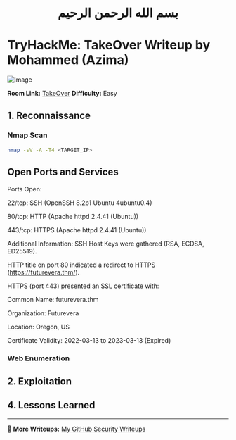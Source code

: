 <div align="center">
  
# بسم الله الرحمن الرحيم  

</div>

# TryHackMe: TakeOver Writeup by Mohammed (Azima)

![image](https://github.com/user-attachments/assets/a1f2a34b-24f3-4182-8478-379161a3e110)


**Room Link:** [TakeOver](https://tryhackme.com/room/takeover)
**Difficulty:** Easy  

## 1. Reconnaissance

### Nmap Scan
```bash
nmap -sV -A -T4 <TARGET_IP>
```
## Open Ports and Services
Ports Open:

22/tcp: SSH (OpenSSH 8.2p1 Ubuntu 4ubuntu0.4)

80/tcp: HTTP (Apache httpd 2.4.41 (Ubuntu))

443/tcp: HTTPS (Apache httpd 2.4.41 (Ubuntu))

Additional Information:
SSH Host Keys were gathered (RSA, ECDSA, ED25519).

HTTP title on port 80 indicated a redirect to HTTPS (https://futurevera.thm/).

HTTPS (port 443) presented an SSL certificate with:

Common Name: futurevera.thm

Organization: Futurevera

Location: Oregon, US

Certificate Validity: 2022-03-13 to 2023-03-13 (Expired)

### Web Enumeration


## 2. Exploitation


## 4. Lessons Learned


---

🔗 **More Writeups:** [My GitHub Security Writeups](https://github.com/Mohammed-Abdelaziem/Writeups)
